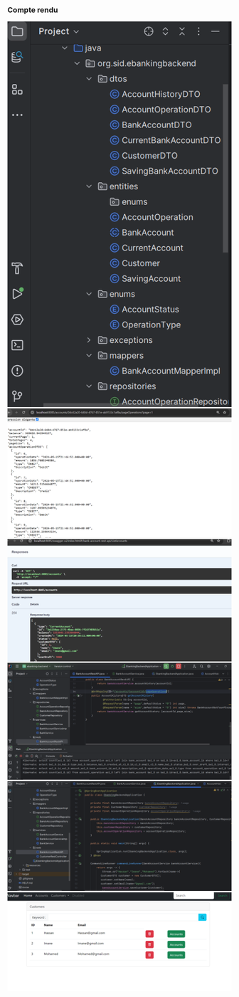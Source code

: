 <h3>Compte rendu</h3>
<img src="captures/0.PNG"/>
<img src="captures/1.PNG">
<img src="captures/2.PNG">
<img src="captures/3.PNG">
<img src="captures/4.PNG">
<img src="capturess/cap.PNG">
